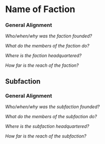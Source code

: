 # Name of Faction
### General Alignment

_Who/when/why was the faction founded?_

>

_What do the members of the faction do?_

>

_Where is the faction headquartered?_

>

_How far is the reach of the faction?_

>

## Subfaction
### General Alignment

_Who/when/why was the subfaction founded?_

>

_What do the members of the subfaction do?_

>

_Where is the subfaction headquartered?_

>

_How far is the reach of the subfaction?_

>
